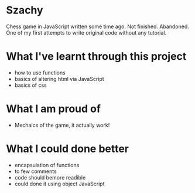 # Szachy
Chess game in JavaScript written some time ago.
Not finished. Abandoned.
One of my first attempts to write original code without any tutorial.

# What I've learnt through this project
- how to use functions
- basics of altering html via JavaScript
- basics of css

# What I am proud of
- Mechaics of the game, it actually work! 

# What I could done better
- encapsulation of functions
- to few comments 
- code should bemore readible 
- could done it using object JavaScript
